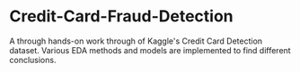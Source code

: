 # Credit-Card-Fraud-Detection
A through hands-on work through of Kaggle's Credit Card Detection dataset. Various EDA methods and models are implemented to find different conclusions.

